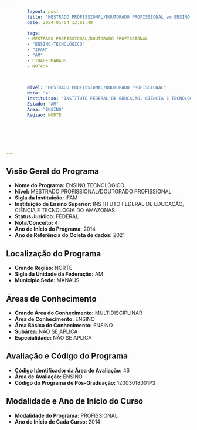 ```yaml
---
        layout: post
        title: "MESTRADO PROFISSIONAL/DOUTORADO PROFISSIONAL em ENSINO TECNOLÓGICO na IFAM  "
        date: 2024-01-04 13:01:48
     
        tags:
        - MESTRADO PROFISSIONAL/DOUTORADO PROFISSIONAL
        - "ENSINO-TECNOLÓGICO"
        - "IFAM"
        - "AM"
        - CIDADE:MANAUS
        - NOTA:4
        
       

        Nivel: "MESTRADO PROFISSIONAL/DOUTORADO PROFISSIONAL"
        Nota: "4"
        Instituicao: "INSTITUTO FEDERAL DE EDUCAÇÃO, CIÊNCIA E TECNOLOGIA DO AMAZONAS"
        Estado: "AM"
        Area: "ENSINO"
        Regiao: NORTE
        
        
        
        
        
        
---
```

## Visão Geral do Programa
- **Nome do Programa:** ENSINO TECNOLÓGICO
- **Nível:** MESTRADO PROFISSIONAL/DOUTORADO PROFISSIONAL
- **Sigla da Instituição:** IFAM
- **Instituição de Ensino Superior:** INSTITUTO FEDERAL DE EDUCAÇÃO, CIÊNCIA E TECNOLOGIA DO AMAZONAS
- **Status Jurídico:** FEDERAL
- **Nota/Conceito:** 4
- **Ano de Início do Programa:** 2014
- **Ano de Referência do Coleta de dados:** 2021

## Localização do Programa
- **Grande Região:** NORTE
- **Sigla da Unidade da Federação:** AM
- **Município Sede:** MANAUS

## Áreas de Conhecimento
- **Grande Área do Conhecimento:** MULTIDISCIPLINAR
- **Área de Conhecimento:** ENSINO
- **Área Básica do Conhecimento:** ENSINO
- **Subárea:** NÃO SE APLICA
- **Especialidade:** NÃO SE APLICA

## Avaliação e Código do Programa
- **Código Identificador da Área de Avaliação:** 46
- **Área de Avaliação:** ENSINO
- **Código do Programa de Pós-Graduação:** 12003018001P3


## Modalidade e Ano de Início do Curso
- **Modalidade do Programa:** PROFISSIONAL
- **Ano de Início de Cada Curso:** 2014
